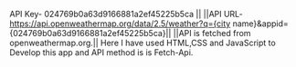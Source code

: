 API Key- 024769b0a63d9166881a2ef45225b5ca ||
||API URL- https://api.openweathermap.org/data/2.5/weather?q={city name}&appid={024769b0a63d9166881a2ef45225b5ca}||
||API is fetched from openweathermap.org.||
Here I have used HTML,CSS and JavaScript to Develop this app and API method is  is Fetch-Api.
